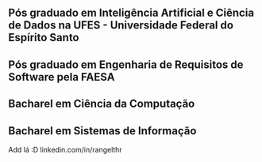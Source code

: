 ## Pós graduado em Inteligência Artificial e Ciência de Dados na UFES - Universidade Federal do Espírito Santo
## Pós graduado em Engenharia de Requisitos de Software pela FAESA
## Bacharel em Ciência da Computação
## Bacharel em Sistemas de Informação

Add lá :D linkedin.com/in/rangelthr
